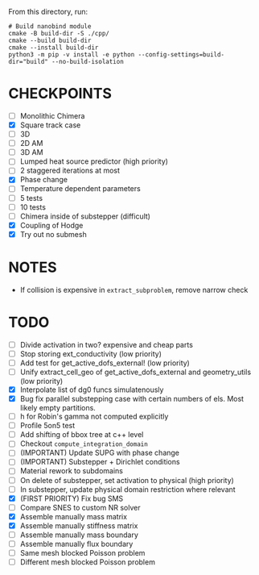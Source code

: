 From this directory, run:

```
# Build nanobind module
cmake -B build-dir -S ./cpp/
cmake --build build-dir
cmake --install build-dir
python3 -m pip -v install -e python --config-settings=build-dir="build" --no-build-isolation
```

CHECKPOINTS
===========

- [ ] Monolithic Chimera
- [x] Square track case
- [ ] 3D
- [ ] 2D AM
- [ ] 3D AM
- [ ] Lumped heat source predictor (high priority)
- [ ] 2 staggered iterations at most
- [x] Phase change
- [ ] Temperature dependent parameters
- [ ] 5 tests
- [ ] 10 tests
- [ ] Chimera inside of substepper (difficult)
- [x] Coupling of Hodge
- [x] Try out no submesh

NOTES
=====

- If collision is expensive in `extract_subproblem`, remove narrow check


TODO
====

- [ ] Divide activation in two? expensive and cheap parts
- [ ] Stop storing ext_conductivity (low priority)
- [ ] Add test for get_active_dofs_external! (low priority)
- [ ] Unify extract_cell_geo of get_active_dofs_external and geometry_utils (low priority)
- [x] Interpolate list of dg0 funcs simulatenously
- [x] Bug fix parallel substepping case with certain numbers of els. Most likely empty partitions.
- [ ] h for Robin's gamma not computed explicitly
- [ ] Profile 5on5 test
- [ ] Add shifting of bbox tree at c++ level
- [ ] Checkout `compute_integration_domain`
- [ ] (IMPORTANT) Update SUPG with phase change
- [ ] (IMPORTANT) Substepper + Dirichlet conditions
- [ ] Material rework to subdomains
- [ ] On delete of substepper, set activation to physical (high priority)
- [ ] In substepper, update physical domain restriction where relevant
- [x] (FIRST PRIORITY) Fix bug SMS
- [ ] Compare SNES to custom NR solver
- [x] Assemble manually mass matrix
- [x] Assemble manually stiffness matrix
- [ ] Assemble manually mass boundary
- [ ] Assemble manually flux boundary
- [ ] Same mesh blocked Poisson problem
- [ ] Different mesh blocked Poisson problem

